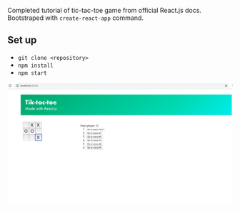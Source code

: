 Completed tutorial of tic-tac-toe game from official React.js docs. Bootstraped with `create-react-app` command. 

## Set up

* `git clone <repository>`
* `npm install`
* `npm start`

![Example of Tik-tac-toe app with React.js](public/pic.jpg)
